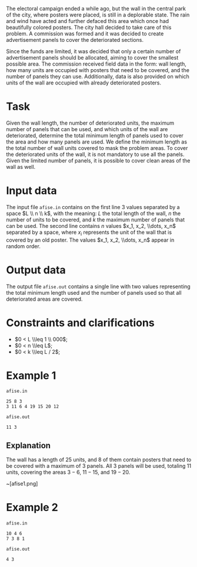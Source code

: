 The electoral campaign ended a while ago, but the wall in the central park of the city, where posters were placed, is still in a deplorable state. The rain and wind have acted and further defaced this area which once had beautifully colored posters. The city hall decided to take care of this problem. A commission was formed and it was decided to create advertisement panels to cover the deteriorated sections.

Since the funds are limited, it was decided that only a certain number of advertisement panels should be allocated, aiming to cover the smallest possible area. The commission received field data in the form: wall length, how many units are occupied with posters that need to be covered, and the number of panels they can use. Additionally, data is also provided on which units of the wall are occupied with already deteriorated posters.

# Task

Given the wall length, the number of deteriorated units, the maximum number of panels that can be used, and which units of the wall are deteriorated, determine the total minimum length of panels used to cover the area and how many panels are used. We define the minimum length as the total number of wall units covered to mask the problem areas. To cover the deteriorated units of the wall, it is not mandatory to use all the panels. Given the limited number of panels, it is possible to cover clean areas of the wall as well.

# Input data

The input file `afise.in` contains on the first line $3$ values separated by a space $L \\ n \\ k$, with the meaning: $L$ the total length of the wall, $n$ the number of units to be covered, and $k$ the maximum number of panels that can be used. The second line contains $n$ values $x_1, x_2, \\dots, x_n$ separated by a space, where $x_i$ represents the unit of the wall that is covered by an old poster. The values $x_1, x_2, \\dots, x_n$ appear in random order.

# Output data

The output file `afise.out` contains a single line with two values representing the total minimum length used and the number of panels used so that all deteriorated areas are covered.

# Constraints and clarifications

* $0 < L \\leq 1 \\ 000$;
* $0 < n \\leq L$;
* $0 < k \\leq L / 2$;

# Example 1

`afise.in`
```
25 8 3
3 11 6 4 19 15 20 12
```

`afise.out`
```
11 3
```

## Explanation

The wall has a length of $25$ units, and $8$ of them contain posters that need to be covered with a maximum of $3$ panels. All $3$ panels will be used, totaling $11$ units, covering the areas $3-6$, $11-15$, and $19-20$.

~[afise1.png]

# Example 2

`afise.in`
```
10 4 6
7 3 8 1
```

`afise.out`
```
4 3
```

